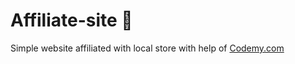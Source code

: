 # Affiliate-site :money_mouth_face:                                                                                                                                                     
Simple website affiliated with local store
 with help of <a href="http://johnelder.com/">Codemy.com</a>
